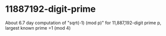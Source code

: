 # 11887192-digit-prime
About 6.7 day computation of "sqrt(-1) (mod p)" for 11,887,192-digit prime p, largest known prime =1 (mod 4)
